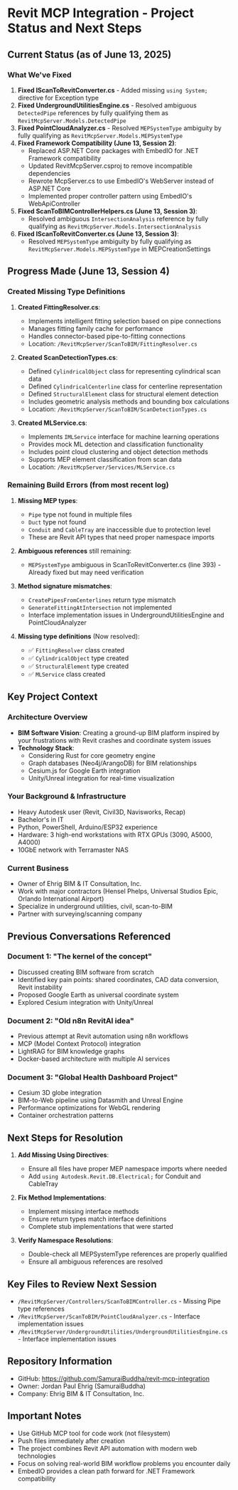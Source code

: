 # Revit MCP Integration - Project Status and Next Steps

## Current Status (as of June 13, 2025)

### What We've Fixed
1. **Fixed IScanToRevitConverter.cs** - Added missing `using System;` directive for Exception type
2. **Fixed UndergroundUtilitiesEngine.cs** - Resolved ambiguous `DetectedPipe` references by fully qualifying them as `RevitMcpServer.Models.DetectedPipe`
3. **Fixed PointCloudAnalyzer.cs** - Resolved `MEPSystemType` ambiguity by fully qualifying as `RevitMcpServer.Models.MEPSystemType`
4. **Fixed Framework Compatibility (June 13, Session 2)**:
   - Replaced ASP.NET Core packages with EmbedIO for .NET Framework compatibility
   - Updated RevitMcpServer.csproj to remove incompatible dependencies
   - Rewrote McpServer.cs to use EmbedIO's WebServer instead of ASP.NET Core
   - Implemented proper controller pattern using EmbedIO's WebApiController
5. **Fixed ScanToBIMControllerHelpers.cs (June 13, Session 3)**:
   - Resolved ambiguous `IntersectionAnalysis` reference by fully qualifying as `RevitMcpServer.Models.IntersectionAnalysis`
6. **Fixed IScanToRevitConverter.cs (June 13, Session 3)**:
   - Resolved `MEPSystemType` ambiguity by fully qualifying as `RevitMcpServer.Models.MEPSystemType` in MEPCreationSettings

## Progress Made (June 13, Session 4)

### Created Missing Type Definitions
1. **Created FittingResolver.cs**:
   - Implements intelligent fitting selection based on pipe connections
   - Manages fitting family cache for performance
   - Handles connector-based pipe-to-fitting connections
   - Location: `/RevitMcpServer/ScanToBIM/FittingResolver.cs`

2. **Created ScanDetectionTypes.cs**:
   - Defined `CylindricalObject` class for representing cylindrical scan data
   - Defined `CylindricalCenterline` class for centerline representation
   - Defined `StructuralElement` class for structural element detection
   - Includes geometric analysis methods and bounding box calculations
   - Location: `/RevitMcpServer/ScanToBIM/ScanDetectionTypes.cs`

3. **Created MLService.cs**:
   - Implements `IMLService` interface for machine learning operations
   - Provides mock ML detection and classification functionality
   - Includes point cloud clustering and object detection methods
   - Supports MEP element classification from scan data
   - Location: `/RevitMcpServer/Services/MLService.cs`

### Remaining Build Errors (from most recent log)
1. **Missing MEP types**:
   - `Pipe` type not found in multiple files
   - `Duct` type not found
   - `Conduit` and `CableTray` are inaccessible due to protection level
   - These are Revit API types that need proper namespace imports

2. **Ambiguous references** still remaining:
   - `MEPSystemType` ambiguous in ScanToRevitConverter.cs (line 393) - Already fixed but may need verification

3. **Method signature mismatches**:
   - `CreatePipesFromCenterlines` return type mismatch
   - `GenerateFittingAtIntersection` not implemented
   - Interface implementation issues in UndergroundUtilitiesEngine and PointCloudAnalyzer

4. **Missing type definitions** (Now resolved):
   - ✅ `FittingResolver` class created
   - ✅ `CylindricalObject` type created
   - ✅ `StructuralElement` type created
   - ✅ `MLService` class created

## Key Project Context

### Architecture Overview
- **BIM Software Vision**: Creating a ground-up BIM platform inspired by your frustrations with Revit crashes and coordinate system issues
- **Technology Stack**: 
  - Considering Rust for core geometry engine
  - Graph databases (Neo4j/ArangoDB) for BIM relationships
  - Cesium.js for Google Earth integration
  - Unity/Unreal integration for real-time visualization

### Your Background & Infrastructure
- Heavy Autodesk user (Revit, Civil3D, Navisworks, Recap)
- Bachelor's in IT
- Python, PowerShell, Arduino/ESP32 experience
- Hardware: 3 high-end workstations with RTX GPUs (3090, A5000, A4000)
- 10GbE network with Terramaster NAS

### Current Business
- Owner of Ehrig BIM & IT Consultation, Inc.
- Work with major contractors (Hensel Phelps, Universal Studios Epic, Orlando International Airport)
- Specialize in underground utilities, civil, scan-to-BIM
- Partner with surveying/scanning company

## Previous Conversations Referenced

### Document 1: "The kernel of the concept"
- Discussed creating BIM software from scratch
- Identified key pain points: shared coordinates, CAD data conversion, Revit instability
- Proposed Google Earth as universal coordinate system
- Explored Cesium integration with Unity/Unreal

### Document 2: "Old n8n RevitAI idea"
- Previous attempt at Revit automation using n8n workflows
- MCP (Model Context Protocol) integration
- LightRAG for BIM knowledge graphs
- Docker-based architecture with multiple AI services

### Document 3: "Global Health Dashboard Project"
- Cesium 3D globe integration
- BIM-to-Web pipeline using Datasmith and Unreal Engine
- Performance optimizations for WebGL rendering
- Container orchestration patterns

## Next Steps for Resolution

1. **Add Missing Using Directives**:
   - Ensure all files have proper MEP namespace imports where needed
   - Add `using Autodesk.Revit.DB.Electrical;` for Conduit and CableTray

2. **Fix Method Implementations**:
   - Implement missing interface methods
   - Ensure return types match interface definitions
   - Complete stub implementations that were started

3. **Verify Namespace Resolutions**:
   - Double-check all MEPSystemType references are properly qualified
   - Ensure all ambiguous references are resolved

## Key Files to Review Next Session
- `/RevitMcpServer/Controllers/ScanToBIMController.cs` - Missing Pipe type references
- `/RevitMcpServer/ScanToBIM/PointCloudAnalyzer.cs` - Interface implementation issues
- `/RevitMcpServer/UndergroundUtilities/UndergroundUtilitiesEngine.cs` - Interface implementation issues

## Repository Information
- GitHub: https://github.com/SamuraiBuddha/revit-mcp-integration
- Owner: Jordan Paul Ehrig (SamuraiBuddha)
- Company: Ehrig BIM & IT Consultation, Inc.

## Important Notes
- Use GitHub MCP tool for code work (not filesystem)
- Push files immediately after creation
- The project combines Revit API automation with modern web technologies
- Focus on solving real-world BIM workflow problems you encounter daily
- EmbedIO provides a clean path forward for .NET Framework compatibility
